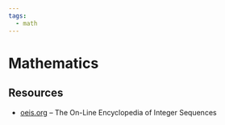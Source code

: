 ```yaml
---
tags:
  - math
---
```


# Mathematics

## Resources

- [oeis.org](https://oeis.org/) – The On-Line Encyclopedia of Integer Sequences

<!--
STUFF TO SORT
- https://betterexplained.com/articles/an-intuitive-guide-to-exponential-functions-e/
- https://www.quora.com/How-does-the-formula-n-n-1-2n-1-6-come?share=1
- https://en.wikipedia.org/wiki/Knuth%27s_up-arrow_notation
- https://simple.wikipedia.org/wiki/Conjecture
- https://simple.wikipedia.org/wiki/Millennium_Prize_Problems


CONCEPTS
Here are some extreme numbers compared to real-world cases

| Number           | Real-world equivalent                 |
| ---------------- | ------------------------------------- |
| 13 billions      | Age of the universe (in years)        |
| $5\times10^{80}$ | Number of atoms in the known universe |

-->